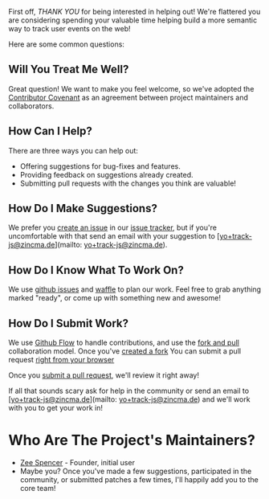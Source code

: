 First off, *THANK YOU* for being interested in helping out!  We're flattered you
are considering spending your valuable time helping build a more semantic way to
track user events on the web!

Here are some common questions:

## Will You Treat Me Well?

Great question! We want to make you feel welcome, so we've adopted the
[Contributor Covenant](CONTRIBUTOR_COVENANT.md) as an agreement between project
maintainers and collaborators.

## How Can I Help?
There are three ways you can help out:
 * Offering suggestions for bug-fixes and features.
 * Providing feedback on suggestions already created.
 * Submitting pull requests with the changes you think are valuable!

## How Do I Make Suggestions?
We prefer you [create an
issue](https://help.github.com/articles/creating-an-issue/) in our [issue
tracker](https://github.com/zincmade/track.js/issues), but if you're
uncomfortable with that send an email with your suggestion to
[yo+track-js@zincma.de](mailto: yo+track-js@zincma.de).

## How Do I Know What To Work On?

We use [github issues](https://github.com/zincmade/track.js/issues) and
[waffle](https://waffle.io/zincmade/track.js) to plan our work. Feel free to
grab anything marked "ready", or come up with something new and awesome!

## How Do I Submit Work?

We use [Github Flow](https://guides.github.com/introduction/flow/) to handle
contributions, and use the [fork and
pull](https://help.github.com/articles/using-pull-requests/#fork--pull)
collaboration model. Once you've [created a
fork](https://guides.github.com/activities/forking/) You can submit a pull
request [right from your
browser](https://help.github.com/articles/github-flow-in-the-browser/)

Once you [submit a pull
request](https://help.github.com/articles/creating-a-pull-request/), we'll
review it right away!

If all that sounds scary ask for help in the community or send an email to
[yo+track-js@zincma.de](mailto: yo+track-js@zincma.de) and we'll work with you
to get your work in!

# Who Are The Project's Maintainers?

* [Zee Spencer](http://zeespencer.com/) - Founder, initial user
* Maybe you? Once you've made a few suggestions, participated in the community,
  or submitted patches a few times, I'll happily add you to the core
  team!
